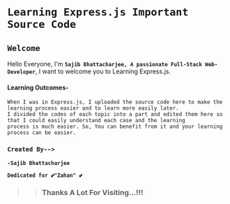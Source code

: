 # `Learning Express.js Important Source Code`

## `Welcome`

Hello Everyone, I'm **`Sajib Bhattacharjee, A passionate Full-Stack Web-Developer`**, I want to welcome you to 
Learning Express.js.

#### Learning Outcomes-
```
When I was in Express.js, I uploaded the source code here to make the learning process easier and to learn more easily later.
I divided the codes of each topic into a part and edited them here so that I could easily understand each case and the learning
process is much easier. So, You can benefit from it and your learning process can be easier.

``` 
### `Created By-->`

**`-Sajib Bhattacharjee`**

**`Dedicated for 💕"Zahan" 💕`**

> > ### Thanks A Lot For Visiting...!!!


